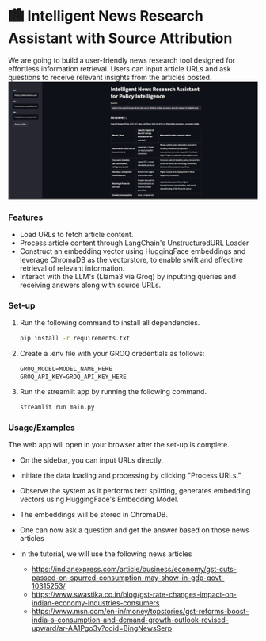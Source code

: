 # 🏙️ **Intelligent News Research Assistant with Source Attribution**

We are going to build a user-friendly news research tool designed for effortless information retrieval. Users can input article URLs and ask questions to receive relevant insights from the articles posted.
![product screenshot](resources/image.png)
### Features

- Load URLs to fetch article content.
- Process article content through LangChain's UnstructuredURL Loader
- Construct an embedding vector using HuggingFace embeddings and leverage ChromaDB as the vectorstore, to enable swift and effective retrieval of relevant information.
- Interact with the LLM's (Llama3 via Groq) by inputting queries and receiving answers along with source URLs.


### Set-up

1. Run the following command to install all dependencies. 

    ```bash
    pip install -r requirements.txt
    ```

2. Create a .env file with your GROQ credentials as follows:
    ```text
    GROQ_MODEL=MODEL_NAME_HERE
    GROQ_API_KEY=GROQ_API_KEY_HERE
    ```

3. Run the streamlit app by running the following command.

    ```bash
    streamlit run main.py
    ```


### Usage/Examples

The web app will open in your browser after the set-up is complete.

- On the sidebar, you can input URLs directly.

- Initiate the data loading and processing by clicking "Process URLs."

- Observe the system as it performs text splitting, generates embedding vectors using HuggingFace's Embedding Model.

- The embeddings will be stored in ChromaDB.

- One can now ask a question and get the answer based on those news articles

- In the tutorial, we will use the following news articles
  - https://indianexpress.com/article/business/economy/gst-cuts-passed-on-spurred-consumption-may-show-in-gdp-govt-10315253/
  - https://www.swastika.co.in/blog/gst-rate-changes-impact-on-indian-economy-industries-consumers
  - https://www.msn.com/en-in/money/topstories/gst-reforms-boost-india-s-consumption-and-demand-growth-outlook-revised-upward/ar-AA1Pgo3v?ocid=BingNewsSerp


</br>
